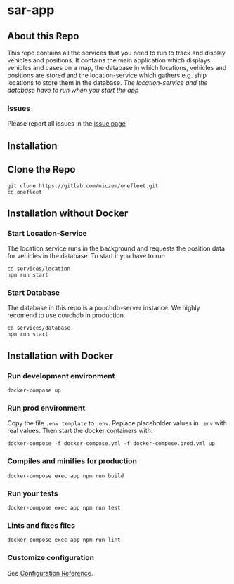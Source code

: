 # sar-app

## About this Repo
This repo contains all the services that you need to run to track and display vehicles and positions. It contains the main application which displays vehicles and cases on a map, the database in which locations, vehicles and positions are stored and the location-service which gathers e.g. ship locations to store them in the database. *The location-service and the database have to run when you start the app*

### Issues
Please report all issues in the [issue page](https://gitlab.com/niczem/onefleet/issues)


## Installation

## Clone the Repo

```
git clone https://gitlab.com/niczem/onefleet.git
cd onefleet
```

## Installation without Docker

### Start Location-Service
The location service runs in the background and requests the position data for vehicles in the database. To start it you have to run
```
cd services/location
npm run start
```
### Start Database
The database in this repo is a pouchdb-server instance. We highly recomend to use couchdb in production.

```
cd services/database
npm run start
```

## Installation with Docker


### Run development environment
```
docker-compose up
```

### Run prod environment

Copy the file `.env.template` to `.env`. Replace placeholder values in `.env` with real values. Then start the docker containers with:

```
docker-compose -f docker-compose.yml -f docker-compose.prod.yml up
```

### Compiles and minifies for production
```
docker-compose exec app npm run build
```

### Run your tests
```
docker-compose exec app npm run test
```

### Lints and fixes files
```
docker-compose exec app npm run lint
```

### Customize configuration
See [Configuration Reference](https://cli.vuejs.org/config/).
